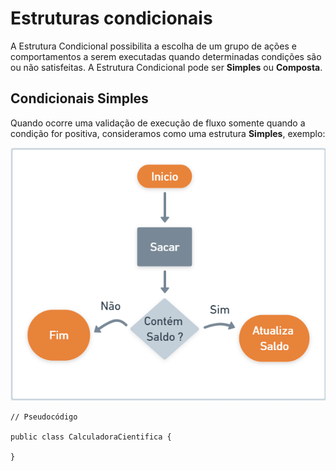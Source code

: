 # Estruturas condicionais

A Estrutura Condicional possibilita a escolha de um grupo de ações e comportamentos a serem executadas quando determinadas condições são ou não satisfeitas. A Estrutura Condicional pode ser **Simples** ou **Composta**.

## Condicionais Simples

Quando ocorre uma validação de execução de fluxo somente quando a condição for positiva, consideramos como uma estrutura **Simples**, exemplo:

![](<../.gitbook/assets/image (6).png>)

```
// Pseudocódigo

public class CalculadoraCientifica {

}
```
